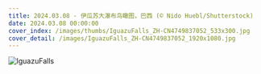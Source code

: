 ```yaml
---
title: 2024.03.08 - 伊瓜苏大瀑布鸟瞰图，巴西 (© Nido Huebl/Shutterstock)
date: 2024.03.08 00:00:00
cover_index: /images/thumbs/IguazuFalls_ZH-CN4749837052_533x300.jpg
cover_detail: /images/IguazuFalls_ZH-CN4749837052_1920x1080.jpg
---
```


![IguazuFalls](/images/IguazuFalls_ZH-CN4749837052_1920x1080.jpg)
